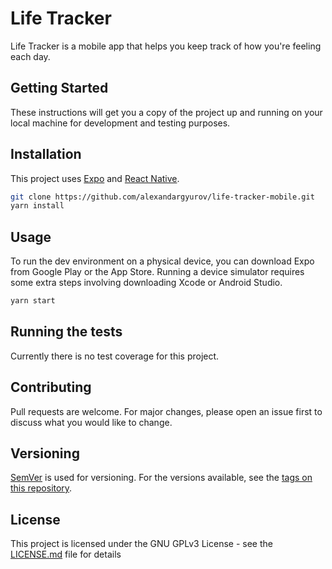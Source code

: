 # Life Tracker

Life Tracker is a mobile app that helps you keep track of how you're feeling each day. 

## Getting Started

These instructions will get you a copy of the project up and running on your local machine for development and testing purposes.

## Installation

This project uses [Expo](https://expo.io/) and [React Native](https://facebook.github.io/react-native/).

```bash
git clone https://github.com/alexandargyurov/life-tracker-mobile.git
yarn install
```

## Usage

To run the dev environment on a physical device, you can download Expo from Google Play or the App Store.
Running a device simulator requires some extra steps involving downloading Xcode or Android Studio. 

```bash
yarn start
```

## Running the tests

Currently there is no test coverage for this project. 

## Contributing
Pull requests are welcome. For major changes, please open an issue first to discuss what you would like to change.

## Versioning

[SemVer](http://semver.org/) is used for versioning. For the versions available, see the [tags on this repository](https://github.com/alexandargyurov/life-tracker-mobile/tags). 

## License

This project is licensed under the GNU GPLv3 License - see the [LICENSE.md](LICENSE.md) file for details

